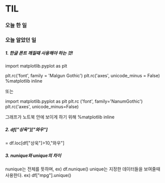 # TIL

### 오늘 한 일


### 오늘 알았던 일

##### 1. 한글 폰트 깨질때 사용해야 하는 것!

import matplotlib.pyplot as plt

plt.rc('font', family = 'Malgun Gothic')
plt.rc('axes', unicode_minus = False)
%matplotlib inline

또는 

import matplotlib.pyplot as plt
plt.rc ('font', family='NanumGothic')
plt.rc('axes', unicode_minus=False)

그래프가 노트북 안에 보이게 하기 위해
%matplotlib inline


##### 2. df["상욱"]["와우"]
= df.loc[df["상욱"]>10,"와우"]

##### 3. nunique와 unique의 차이
nunique는 전체를 뜻하며, ex) df.nunique()
unique는 지정한 데이터들을 보여줄때 사용한다. ex) df["mpg"].unique()
